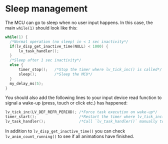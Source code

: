 # Sleep management

The MCU can go to sleep when no user input happens. In this case, the main `while(1)` should look like this:

```c
while(1) {
  /*Normal operation (no sleep) in < 1 sec inactivity*/
  if(lv_disp_get_inactive_time(NULL) < 1000) {
	  lv_task_handler();
  }
  /*Sleep after 1 sec inactivity*/
  else {
	  timer_stop();   /*Stop the timer where lv_tick_inc() is called*/
	  sleep();        /*Sleep the MCU*/
  }
  my_delay_ms(5);
}
```

You should also add the following lines to your input device read function to signal a wake-up (press, touch or click etc.) has happened:
```c
lv_tick_inc(LV_DEF_REFR_PERIOD); /*Force task execution on wake-up*/
timer_start();                   /*Restart the timer where lv_tick_inc() is called*/
lv_task_handler();               /*Call `lv_task_handler()` manually to process the wake-up event*/
```

In addition to `lv_disp_get_inactive_time()` you can check `lv_anim_count_running()` to see if all animations have finished.
